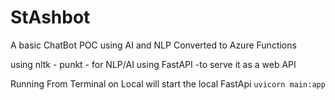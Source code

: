 # StAshbot
A basic ChatBot POC using AI and NLP
Converted to Azure Functions 

using  nltk - punkt - for NLP/AI
using FastAPI -to serve it as a web API

Running From Terminal on Local will start the local FastApi 
` uvicorn main:app `



